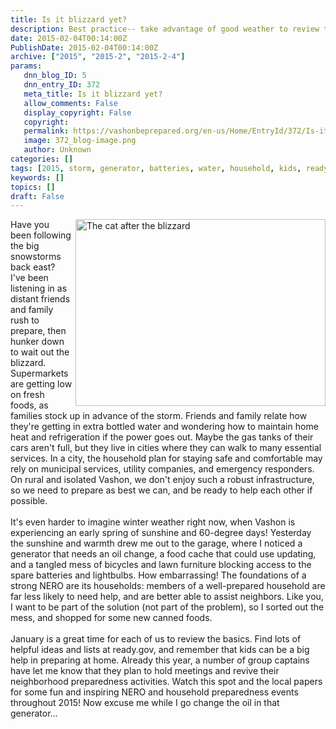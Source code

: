```yaml
---
title: Is it blizzard yet?
description: Best practice-- take advantage of good weather to review the basics
date: 2015-02-04T00:14:00Z
PublishDate: 2015-02-04T00:14:00Z
archive: ["2015", "2015-2", "2015-2-4"]
params:
   dnn_blog_ID: 5
   dnn_entry_ID: 372
   meta_title: Is it blizzard yet?
   allow_comments: False
   display_copyright: False
   copyright: 
   permalink: https://vashonbeprepared.org/en-us/Home/EntryId/372/Is-it-blizzard-yet
   image: 372_blog-image.png
   author: Unknown
categories: []
tags: [2015, storm, generator, batteries, water, household, kids, ready.gov]
keywords: []
topics: []
draft: False
---
```


<img style="width: 400px; height: 299px; margin-bottom: 5px; margin-left: 5px; float: right;" alt="The cat after the blizzard" src="/Portals/1/Graphics/Misc/cat%20in%20deep%20snow.jpg" />Have you been following the big snowstorms back east? I've been listening in as distant friends and family rush to prepare, then hunker down to wait out the blizzard. Supermarkets are getting low on fresh foods, as families stock up in advance of the storm. Friends and family relate how they're getting in extra bottled water and wondering how to maintain home heat and refrigeration if the power goes out. Maybe the gas tanks of their cars aren't full, but they live in cities where they can walk to many essential services. In a city, the household plan for staying safe and comfortable may rely on municipal services, utility companies, and emergency responders. On rural and isolated Vashon, we don't enjoy such a robust infrastructure, so we need to prepare as best we can, and be ready to help each other if possible.<br />
<br />
It's even harder to imagine winter weather right now, when Vashon is experiencing an early spring of sunshine and 60-degree days! Yesterday the sunshine and warmth drew me out to the garage, where I noticed a generator that needs an oil change, a food cache that could use updating, and a tangled mess of bicycles and lawn furniture blocking access to the spare batteries and lightbulbs. How embarrassing! The foundations of a strong NERO are its households: members of a well-prepared household are far less likely to need help, and are better able to assist neighbors.&nbsp;Like you, I want to be part of the solution (not part of the problem), so I sorted out the mess, and shopped for some new canned foods. <br />
<br />
January is a great time for each of us to review the basics. Find lots of helpful ideas and lists at ready.gov, and remember that kids can be a big help in preparing at home. Already this year, a number of group captains have let me know that they plan to hold meetings and revive their neighborhood preparedness activities. Watch this spot and the local papers for some fun and inspiring NERO and household preparedness events throughout 2015! Now excuse me while I go change the oil in that generator&hellip;<br />
